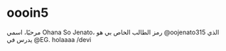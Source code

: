 # oooin5
مرحبًا، اسمي Ohana So Jenato، رمز الطالب الخاص بي هو @oojenato315 الذي يدرس في @EG. holaaaa
/devi
